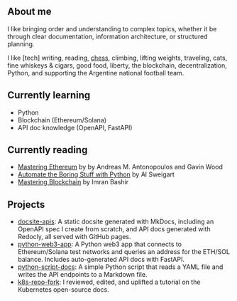 ## About me

I like bringing order and understanding to complex topics, whether it be through clear documentation, information architecture, or structured planning.

I like [tech] writing, reading, [chess](https://www.chess.com/member/nicojillo/stats/blitz?days=0), climbing, lifting weights, traveling, cats, fine whiskeys & cigars, good food, liberty, the blockchain, decentralization, Python, and supporting the Argentine national football team.



## Currently learning

- Python
- Blockchain (Ethereum/Solana)
- API doc knowledge (OpenAPI, FastAPI)

## Currently reading

- [Mastering Ethereum](https://github.com/ethereumbook/ethereumbook) by by Andreas M. Antonopoulos and Gavin Wood
- [Automate the Boring Stuff with Python](https://www.amazon.com/Automate-Boring-Stuff-Python-3rd/dp/1718503407) by Al Sweigart
- [Mastering Blockchain](https://www.amazon.com/Mastering-Blockchain-technical-blockchain-cryptography/) by Imran Bashir

## Projects

- [docsite-apis](https://github.com/nicoalba/docsite-apis): A static docsite generated with MkDocs, including an OpenAPI spec I create from scratch, and API docs generated with Redocly, all served with GitHub pages.
- [python-web3-app](https://github.com/nicoalba/python-web3-app): A Python web3 app that connects to Ethereum/Solana test networks and queries an address for the ETH/SOL balance. Includes auto-generated API docs with FastAPI.
- [python-script-docs](https://github.com/nicoalba/python-script-docs): A simple Python script that reads a YAML file and writes the API endpoints to a Markdown file.
- [k8s-repo-fork](https://github.com/nicoalba/k8s-repo-fork/pull/1): I reviewed, edited, and uplifted a tutorial on the Kubernetes open-source docs.
